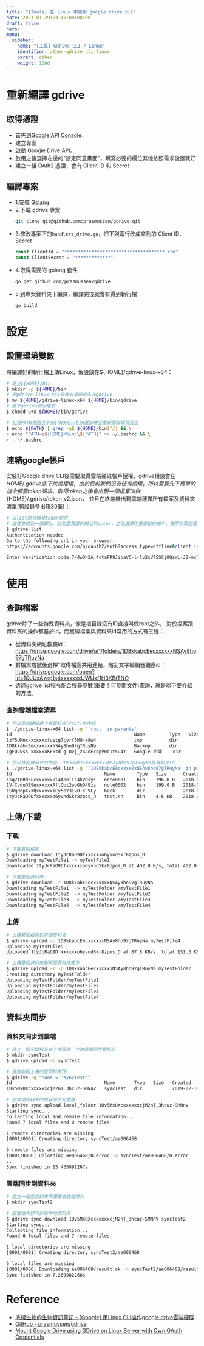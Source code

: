 ```yaml
---
title: "[Tools] 在 linux 中使用 google drive cli"
date: 2021-01-29T23:46:00+08:00
draft: false
hero: 
menu:
  sidebar:
    name: "[工具] Gdrive CLI / Linux"
    identifier: other-gdrive-cli-linux
    parent: other
    weight: 1000
---
```

# 重新編譯 gdrive
## 取得憑證
- 首先到[Google API Console](https://console.developers.google.com/apis/dashboard)，
- 建立專案
- 啟動 Google Drive API。
- 啟用之後選擇左邊的"設定同意畫面"，填寫必要的欄位其他依照需求設置就好
- 建立一組 OAth2 憑證，會有 Client ID 和 Secret

## 編譯專案
- 1.安裝 [Golang](https://golang.org/dl/)
- 2.下載 gdrive 專案
  ```bash
  git clone git@github.com:prasmussen/gdrive.git
  ```
- 3.修改專案下的`handlers_drive.go`，把下列兩行改成拿到的 Client ID、Secret
  ```go
  const ClientId = "*************************************.com"
  const ClientSecret = "*************"
  ```
- 4.取得需要的 golang 套件
  ```bash
  go get github.com/prasmussen/gdrive
  ```
- 5.到專案資料夾下編譯，編譯完後就會有得到執行檔
  ```bash
  go build
  ```

# 設定
## 設置環境變數
將編譯好的執行檔上傳Linux，假設放在${HOME}/gdrive-linux-x64：
```bash
# 建立${HOME}/bin
$ mkdir -p ${HOME}/bin
# 把gdrive-linux-x64放進去重新命名為gdrive
$ mv ${HOME}/gdrive-linux-x64 ${HOME}/bin/gdrive
# 賦予gdrive執行權限
$ chmod u+x ${HOME}/bin/gdrive

# 如果PATH裡面找不到${HOME}/bin就新增並重新讀取環境設定
$ echo ${PATH} | grep -qE ${HOME}/bin[^/] && \
> echo "PATH=\${HOME}/bin:\${PATH}" >> ~/.bashrc && \
> . ~/.bashrc
```
## 連結google帳戶
安裝好Google drive CLI後需要取得雲端硬碟帳戶授權，gdrive預設會在${HOME}/.gdrive底下找授權檔，
由於目前我們沒有任何授權，所以需要先下簡單的指令觸發token請求，
取得token之後會出現一個檔案叫做${HOME}/.gdrive/token_v2.json，
並且在終端機出現雲端硬碟所有檔案及資料夾清單(預設最多出現30筆)：
```bash
# 以list命令觸發token請求
# 這裡會得到一個網址，貼到瀏覽器的網址列enter，之後選擇你要連結的帳戶，按照步驟授權後貼上授權碼，成功的話就會出現清單。
$ gdrive list
Authentication needed
Go to the following url in your browser:
https://accounts.google.com/o/oauth2/auth?access_type=offline&client_id=...

Enter verification code:7/4wDh2A_4vtaFR9JibaVC-l-lv2sV7SSCj0QsWL-J2-mcTGY9xrTi9rU
```
# 使用
## 查詢檔案
gdrive除了一些特殊資料夾，像是根目錄沒有ID直接叫做root之外，
對於檔案跟資料夾的操作都基於id，而獲得檔案與資料夾id常用的方式有三種：
- 從資料夾網址觀察id：https://drive.google.com/drive/u/1/folders/1D8kkabcEecxxxxxxNSAy8ho97gTRuyNa
- 對檔案右鍵後選擇"取得檔案共用連結，貼到文字編輯器觀察id：https://drive.google.com/open?id=1QJUxAzep1s4xxxxxxxUWUxf1H3KBrTNO
- 透過gdrive list指令配合搜尋參數(重要！可參閱文件)查詢，就是以下要介紹的方法。

### 查詢雲端檔案清單
```bash
# 列出雲端硬碟最上層資料夾(root)的內容
$ ./gdrive-linux-x64 list -q "'root' in parents"
Id                                             Name         Type   Size   Created
1zY5UMnx-xxxxxxfuetg7cyrY5MU-k8w4              tmp          dir           2018-05-29 02:32:33
1D8kkabcEecxxxxxxNSAy8ho97gTRuyNa              Backup       dir           2018-03-27 05:14:21
1gFOCwss-xxxxxxKF5td-g-Ovj_z4JoEcqpVHq1t5u4Y   Google 相簿    dir           2017-07-07 14:02:17

# 列出特定資料夾的內容，1D8kkabcEecxxxxxxNSAy8ho97gTRuyNa是資料夾id
$ ./gdrive-linux-x64 list -q "'1D8kkabcEecxxxxxxNSAy8ho97gTRuyNa' in parents"
Id                                  Name        Type   Size      Created
1sqZTRRd5ucxxxxxx7l4ApnlLs4kVOsyF   note0001    bin    196.0 B   2018-07-18 06:41:12
1V-CvduOE9exxxxxxAflObt2wbGbD49zz   note0002    bin    199.0 B   2018-07-18 06:41:11
1SOq0opXxXQxxxxxxiCy5eY3ivO-KFVLy   back        dir              2018-07-18 06:40:56
1tyJcRaO9Dfxxxxxxo6yvndSkr8zpos_D   test.sh     bin    4.6 KB    2018-07-18 06:38:25
```
## 上傳/下載
### 下載
```bash
# 下載某個檔案
$ gdrive download 1tyJcRaO9Dfxxxxxxo6yvndSkr8zpos_D
Downloading myTestFile1 -> myTestFile1
Downloaded 1tyJcRaO9Dfxxxxxxo6yvndSkr8zpos_D at 402.0 B/s, total 402.0 B

# 下載整個資料夾
$ gdrive download -r 1D8kkabcEecxxxxxxNSAy8ho97gTRuyNa
Downloading myTestFile1  -> myTestFolder /myTestFile1
Downloading myTestFile2  -> myTestFolder /myTestFile2
Downloading myTestFile3  -> myTestFolder /myTestFile3
Downloading myTestFile4  -> myTestFolder /myTestFile4
```
### 上傳
```bash
# 上傳某個檔案到某個資料夾
$ gdrive upload -p 1D8kkabcEecxxxxxxNSAy8ho97gTRuyNa myTestFile4
Uploading myTestFile5
Uploaded 1tyJcRaO9Dfxxxxxxo6yvndSkr8zpos_D at 87.8 KB/s, total 151.3 KB

# 上傳整個資料夾到某個資料夾底下
$ gdrive upload -r -p 1D8kkabcEecxxxxxxNSAy8ho97gTRuyNa myTestFolder
Creating directory myTestFolder
Uploading myTestFolder/myTestFile1
Uploading myTestFolder/myTestFile2
Uploading myTestFolder/myTestFile3
Uploading myTestFolder/myTestFile4
```
## 資料夾同步

### 資料夾同步到雲端
```bash
# 建立一個空資料夾並上傳雲端，作為雲端同步資料夾
$ mkdir syncTest
$ gdrive upload -r syncTest

# 查詢剛剛上傳的空資料夾ID
$ gdrive -q "name = 'syncTest'"
Id                                  Name       Type   Size   Created
1Uv5MxUXcxxxxxxcjM2nT_3hcuz-SMNnV   syncTest   dir           2019-02-18 09:52:26

# 把本地資料夾的內容同步到雲端
$ gdrive sync upload local_folder 1Uv5MxUXcxxxxxxcjM2nT_3hcuz-SMNnV
Starting sync...
Collecting local and remote file information...
Found 7 local files and 0 remote files

1 remote directories are missing
[0001/0001] Creating directory syncTest/ae006468

6 remote files are missing
[0001/0006] Uploading ae006468/0.error -> syncTest/ae006468/0.error
...
Sync finished in 13.435891267s
```
### 雲端同步到資料夾
```bash
# 建立一個空資料夾準備接收雲端資料
$ mkdir syncTest2

# 把雲端內容同步到本地資料夾
$ gdrive sync download 1Uv5MxUXcxxxxxxcjM2nT_3hcuz-SMNnV syncTest2
Starting sync...
Collecting file information...
Found 0 local files and 7 remote files

1 local directories are missing
[0001/0001] Creating directory syncTest2/ae006468

6 local files are missing
[0001/0006] Downloading ae006468/result.ok -> syncTest2/ae006468/result.ok
Sync finished in 7.269982268s
```
# Reference
- [底棲生物的生物資訊筆記 - [Google] 用Linux CLI操作google drive雲端硬碟](http://bioinfotw.blogspot.com/2019/02/google-linux-cligoogle.html)
- [GitHub - prasmussen/gdrive](https://github.com/prasmussen/gdrive)
- [Mount Google Drive using GDrive on Linux Server with Own OAuth Credentials](https://www.mynotepaper.com/mount-google-drive-using-gdrive-on-linux-server-with-own-oauth-credentials)